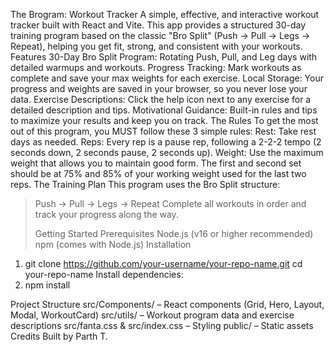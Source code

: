 The Brogram: Workout Tracker
A simple, effective, and interactive workout tracker built with React and Vite. This app provides a structured 30-day training program based on the classic "Bro Split" (Push → Pull → Legs → Repeat), helping you get fit, strong, and consistent with your workouts.
Features
30-Day Bro Split Program: Rotating Push, Pull, and Leg days with detailed warmups and workouts.
Progress Tracking: Mark workouts as complete and save your max weights for each exercise.
Local Storage: Your progress and weights are saved in your browser, so you never lose your data.
Exercise Descriptions: Click the help icon next to any exercise for a detailed description and tips.
Motivational Guidance: Built-in rules and tips to maximize your results and keep you on track.
The Rules
To get the most out of this program, you MUST follow these 3 simple rules:
Rest: Take rest days as needed.
Reps: Every rep is a pause rep, following a 2-2-2 tempo (2 seconds down, 2 seconds pause, 2 seconds up).
Weight: Use the maximum weight that allows you to maintain good form.
The first and second set should be at 75% and 85% of your working weight used for the last two reps.
The Training Plan
This program uses the Bro Split structure:
> Push → Pull → Legs → Repeat
Complete all workouts in order and track your progress along the way.
>
> Getting Started
Prerequisites
Node.js (v16 or higher recommended)
npm (comes with Node.js)
Installation

1. git clone https://github.com/your-username/your-repo-name.git
   cd your-repo-name
   Install dependencies:
2. npm install

Project Structure
src/Components/ – React components (Grid, Hero, Layout, Modal, WorkoutCard)
src/utils/ – Workout program data and exercise descriptions
src/fanta.css & src/index.css – Styling
public/ – Static assets
Credits
Built by Parth T.
